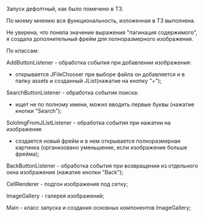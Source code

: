 Запуск дефолтный, как было помечено в ТЗ.

По моему мнению вся функциональность, изложенная в ТЗ выполнена.

Не уверена, что поняла значение выражения "пагинация содержимого", я создала дополнительный фрейм для полноразмерного изображения.

По классам:


AddButtonListener - обработка события при добавлении изображения:
 - открывается JFileChooser при выборе файла он добавляется и в папку assets и созданный JList(нажатие на кнопку "+");


SearchButtonListener - обработка события поиска:
- ищет не по полному имени, можно вводить первые буквы (нажатие кнопки "Search");


SoloImgFromJListListener - обработка события при нажатии на изображение 
- создается новый фрейм и в нем открывается полноразмерная картинка (организовано уменьшение, если изображение больше фрейма);


BackButtonListener - обработка события при возвращении из отдельного окна изображения (нажатие кнопки "Back");


CellRenderer - подгон изображения под сетку;


ImageGallery - галерея изображений;


Main - класс запуска и создания основных компонентов ImageGallery;

